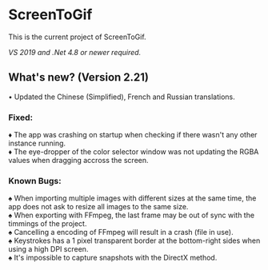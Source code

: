 ﻿# ScreenToGif  

This is the current project of ScreenToGif.  

_VS 2019 and .Net 4.8 or newer required._


## What's new? (Version 2.21)

•  Updated the Chinese (Simplified), French and Russian translations.  

### Fixed:

♦ The app was crashing on startup when checking if there wasn't any other instance running.  
♦ The eye-dropper of the color selector window was not updating the RGBA values when dragging accross the screen.  

### Known Bugs:

♠ When importing multiple images with different sizes at the same time, the app does not ask to resize all images to the same size.   
♠ When exporting with FFmpeg, the last frame may be out of sync with the timmings of the project.  
♠ Cancelling a encoding of FFmpeg will result in a crash (file in use).  
♠ Keystrokes has a 1 pixel transparent border at the bottom-right sides when using a high DPI screen.  
♠ It's impossible to capture snapshots with the DirectX method.  